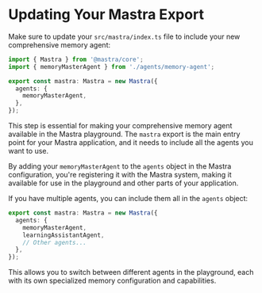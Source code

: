# Updating Your Mastra Export

Make sure to update your `src/mastra/index.ts` file to include your new comprehensive memory agent:

```typescript
import { Mastra } from '@mastra/core';
import { memoryMasterAgent } from './agents/memory-agent';

export const mastra: Mastra = new Mastra({
  agents: {
    memoryMasterAgent,
  },
});
```

This step is essential for making your comprehensive memory agent available in the Mastra playground. The `mastra` export is the main entry point for your Mastra application, and it needs to include all the agents you want to use.

By adding your `memoryMasterAgent` to the `agents` object in the Mastra configuration, you're registering it with the Mastra system, making it available for use in the playground and other parts of your application.

If you have multiple agents, you can include them all in the `agents` object:

```typescript
export const mastra: Mastra = new Mastra({
  agents: {
    memoryMasterAgent,
    learningAssistantAgent,
    // Other agents...
  },
});
```

This allows you to switch between different agents in the playground, each with its own specialized memory configuration and capabilities.
